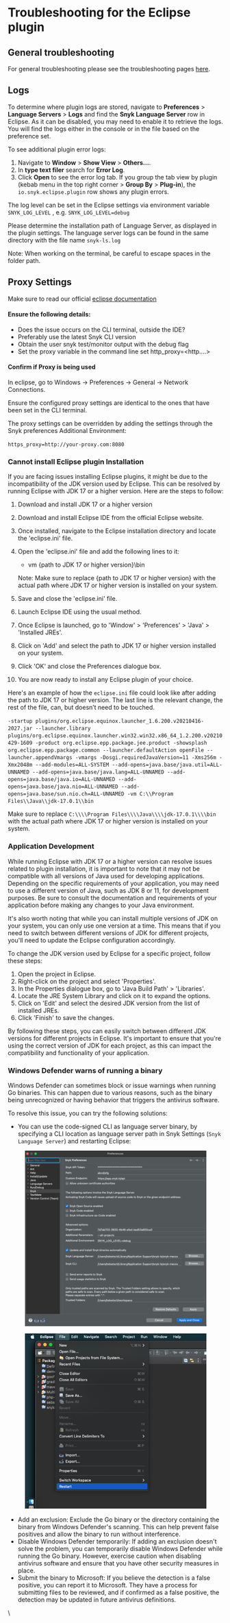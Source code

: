 # Troubleshooting for the Eclipse plugin

## General troubleshooting

For general troubleshooting please see the troubleshooting pages [here](../troubleshooting-ides/).

## Logs

To determine where plugin logs are stored, navigate to **Preferences** > **Language Servers** > **Logs** and find the **Snyk Language Server** row in Eclipse. As it can be disabled, you may need to enable it to retrieve the logs. You will find the logs either in the console or in the file based on the preference set.

To see additional plugin error logs:

1. Navigate to **Window** > **Show View** > **Others...**.
2. In **type text filer** search for **Error Log**.
3. Click **Open** to see the error log tab. If you group the tab view by plugin (kebab menu in the top right corner > **Group By** > **Plug-in**), the `io.snyk.eclipse.plugin` row shows any plugin errors.

The log level can be set in the Eclipse settings via environment variable `SNYK_LOG_LEVEL` , e.g. `SNYK_LOG_LEVEL=debug`

Please determine the installation path of Language Server, as displayed in the plugin settings. The language server logs can be found in the same directory with the file name `snyk-ls.log`

Note: When working on the terminal, be careful to escape spaces in the folder path.

## Proxy Settings

Make sure to read our official [eclipse documentation](https://docs.snyk.io/ide-tools/eclipse-plugin)

#### Ensure the following details:

* Does the issue occurs on the CLI terminal, outside the IDE?
* Preferably use the latest Snyk CLI version
* Obtain the user snyk test/monitor output with the debug flag
* Set the proxy variable in the command line set http\_proxy=\<http….>

#### &#x20;Confirm if Proxy is being used

In eclipse, go to Windows → Preferences → General → Network Connections.

Ensure the configured proxy settings are identical to the ones that have been set in the CLI terminal.

The proxy settings can be overridden by adding the settings through the Snyk preferences Additional Environment:

`https_proxy=http://your-proxy.com:8080`

### Cannot install Eclipse plugin Installation

If you are facing issues installing Eclipse plugins, it might be due to the incompatibility of the JDK version used by Eclipse. This can be resolved by running Eclipse with JDK 17 or a higher version. Here are the steps to follow:

1. Download and install JDK 17 or a higher version
2. Download and install Eclipse IDE from the official Eclipse website.
3. Once installed, navigate to the Eclipse installation directory and locate the 'eclipse.ini' file.
4.  Open the 'eclipse.ini' file and add the following lines to it:

    * vm {path to JDK 17 or higher version}\bin

    Note: Make sure to replace {path to JDK 17 or higher version} with the actual path where JDK 17 or higher version is installed on your system.
5. Save and close the 'eclipse.ini' file.
6. Launch Eclipse IDE using the usual method.
7. Once Eclipse is launched, go to 'Window' > 'Preferences' > 'Java' > 'Installed JREs'.
8. Click on 'Add' and select the path to JDK 17 or higher version installed on your system.
9. Click 'OK' and close the Preferences dialogue box.
10. You are now ready to install any Eclipse plugin of your choice.

Here's an example of how the `eclipse.ini` file could look like after adding the path to JDK 17 or higher version. The last line is the relevant change, the rest of the file, can, but doesn’t need to be touched.

`-startup plugins/org.eclipse.equinox.launcher_1.6.200.v20210416-2027.jar --launcher.library plugins/org.eclipse.equinox.launcher.win32.win32.x86_64_1.2.200.v20210429-1609 -product org.eclipse.epp.package.jee.product -showsplash org.eclipse.epp.package.common --launcher.defaultAction openFile --launcher.appendVmargs -vmargs -Dosgi.requiredJavaVersion=11 -Xms256m -Xmx2048m --add-modules=ALL-SYSTEM --add-opens=java.base/java.util=ALL-UNNAMED --add-opens=java.base/java.lang=ALL-UNNAMED --add-opens=java.base/java.io=ALL-UNNAMED --add-opens=java.base/java.nio=ALL-UNNAMED --add-opens=java.base/sun.nio.ch=ALL-UNNAMED -vm C:\\Program Files\\Java\\jdk-17.0.1\\bin`

Make sure to replace `C:\\\\Program Files\\\\Java\\\\jdk-17.0.1\\\\bin` with the actual path where JDK 17 or higher version is installed on your system.

### Application Development <a href="#application-development" id="application-development"></a>

While running Eclipse with JDK 17 or a higher version can resolve issues related to plugin installation, it is important to note that it may not be compatible with all versions of Java used for developing applications. Depending on the specific requirements of your application, you may need to use a different version of Java, such as JDK 8 or 11, for development purposes. Be sure to consult the documentation and requirements of your application before making any changes to your Java environment.

It's also worth noting that while you can install multiple versions of JDK on your system, you can only use one version at a time. This means that if you need to switch between different versions of JDK for different projects, you'll need to update the Eclipse configuration accordingly.

To change the JDK version used by Eclipse for a specific project, follow these steps:

1. Open the project in Eclipse.
2. Right-click on the project and select 'Properties'.
3. In the Properties dialogue box, go to 'Java Build Path' > 'Libraries'.
4. Locate the JRE System Library and click on it to expand the options.
5. Click on 'Edit' and select the desired JDK version from the list of installed JREs.
6. Click 'Finish' to save the changes.

By following these steps, you can easily switch between different JDK versions for different projects in Eclipse. It's important to ensure that you're using the correct version of JDK for each project, as this can impact the compatibility and functionality of your application.

### Windows Defender warns of running a binary

Windows Defender can sometimes block or issue warnings when running Go binaries. This can happen due to various reasons, such as the binary being unrecognized or having behavior that triggers the antivirus software.

To resolve this issue, you can try the following solutions:

* You can use the code-signed CLI as language server binary, by specifying a CLI location as language server path in Snyk Settings (`Snyk Language Server`) and restarting Eclipse:

<figure><img src="../../../.gitbook/assets/image (479).png" alt=""><figcaption></figcaption></figure>

<figure><img src="../../../.gitbook/assets/image (482).png" alt=""><figcaption></figcaption></figure>

* Add an exclusion: Exclude the Go binary or the directory containing the binary from Windows Defender's scanning. This can help prevent false positives and allow the binary to run without interference.
* Disable Windows Defender temporarily: If adding an exclusion doesn't solve the problem, you can temporarily disable Windows Defender while running the Go binary. However, exercise caution when disabling antivirus software and ensure that you have other security measures in place.
* Submit the binary to Microsoft: If you believe the detection is a false positive, you can report it to Microsoft. They have a process for submitting files to be reviewed, and if confirmed as a false positive, the detection may be updated in future antivirus definitions.

\
